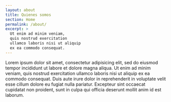 ```yaml
---
layout: about
title: Quienes somos
section: Home
permalink: /about/
excerpt: >
  Ut enim ad minim veniam,
  quis nostrud exercitation
  ullamco laboris nisi ut aliquip
  ex ea commodo consequat.
---
```


Lorem ipsum dolor sit amet, consectetur adipisicing elit, sed do eiusmod tempor incididunt ut labore et dolore magna aliqua. Ut enim ad minim veniam, quis nostrud exercitation ullamco laboris nisi ut aliquip ex ea commodo consequat. Duis aute irure dolor in reprehenderit in voluptate velit esse cillum dolore eu fugiat nulla pariatur. Excepteur sint occaecat cupidatat non proident, sunt in culpa qui officia deserunt mollit anim id est laborum.
